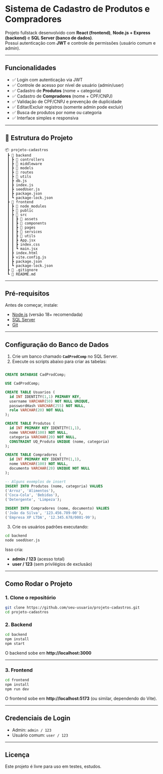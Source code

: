 # Sistema de Cadastro de Produtos e Compradores

Projeto fullstack desenvolvido com **React (frontend)**, **Node.js + Express (backend)** e **SQL Server (banco de dados)**.  
Possui autenticação com **JWT** e controle de permissões (usuário comum e admin).  

---

## Funcionalidades
- ✅ Login com autenticação via JWT  
- ✅ Controle de acesso por nível de usuário (admin/user)  
- ✅ Cadastro de **Produtos** (nome + categoria)  
- ✅ Cadastro de **Compradores** (nome + CPF/CNPJ)  
- ✅ Validação de CPF/CNPJ e prevenção de duplicidade  
- ✅ Editar/Excluir registros (somente admin pode excluir)  
- ✅ Busca de produtos por nome ou categoria  
- ✅ Interface simples e responsiva  

---

## 📂 Estrutura do Projeto
```
📦 projeto-cadastros
 ┣ 📂 backend
 ┃ ┣ 📂 controllers
 ┃ ┣ 📂 middleware
 ┃ ┣ 📂 models
 ┃ ┣ 📂 routes
 ┃ ┣ 📂 utils
 ┃ ┣ db.js
 ┃ ┣ index.js
 ┃ ┣ seedUser.js
 ┃ ┣ package.json
 ┃ ┗ package-lock.json
 ┣ 📂 frontend
 ┃ ┣ 📂 node_modules
 ┃ ┣ 📂 public
 ┃ ┣ 📂 src
 ┃ ┃ ┣ 📂 assets
 ┃ ┃ ┣ 📂 components
 ┃ ┃ ┣ 📂 pages
 ┃ ┃ ┣ 📂 services
 ┃ ┃ ┣ 📂 utils
 ┃ ┃ ┣ App.jsx
 ┃ ┃ ┣ index.css
 ┃ ┃ ┗ main.jsx
 ┃ ┣ index.html
 ┃ ┣ vite.config.js
 ┃ ┣ package.json
 ┃ ┗ package-lock.json
 ┣ 📜 .gitignore
 ┗ 📜 README.md
```

---

## Pré-requisitos
Antes de começar, instale:  
- [Node.js](https://nodejs.org/) (versão 18+ recomendada)  
- [SQL Server](https://www.microsoft.com/pt-br/sql-server/sql-server-downloads)  
- [Git](https://git-scm.com/)  

---

## Configuração do Banco de Dados

1. Crie um banco chamado **`CadProdComp`** no SQL Server.  
2. Execute os scripts abaixo para criar as tabelas:  

```sql

CREATE DATABASE CadProdComp;

USE CadProdComp;

CREATE TABLE Usuarios (
  id INT IDENTITY(1,1) PRIMARY KEY,
  username VARCHAR(50) NOT NULL UNIQUE,
  passwordHash VARCHAR(255) NOT NULL,
  role VARCHAR(20) NOT NULL
);

CREATE TABLE Produtos (
  id INT PRIMARY KEY IDENTITY(1,1),
  nome VARCHAR(100) NOT NULL,
  categoria VARCHAR(20) NOT NULL,
  CONSTRAINT UQ_Produto UNIQUE (nome, categoria)
);

CREATE TABLE Compradores (
  id INT PRIMARY KEY IDENTITY(1,1),
  nome VARCHAR(100) NOT NULL,
  documento VARCHAR(20) UNIQUE NOT NULL
);

-- Alguns exemplos de insert
INSERT INTO Produtos (nome, categoria) VALUES 
('Arroz', 'Alimentos'),
('Coca-Cola', 'Bebidas'),
('Detergente', 'Limpeza');

INSERT INTO Compradores (nome, documento) VALUES
('João da Silva', '123.456.789-00'),
('Empresa XP LTDA', '12.345.678/0001-99');
```

3. Crie os usuários padrões executando:  
```bash
cd backend
node seedUser.js
```
Isso cria:  
- **admin / 123** (acesso total)  
- **user / 123** (sem privilégios de exclusão)  

---

## Como Rodar o Projeto

### 1. Clone o repositório
```bash
git clone https://github.com/seu-usuario/projeto-cadastros.git
cd projeto-cadastros
```

### 2. Backend
```bash
cd backend
npm install
npm start
```
O backend sobe em **http://localhost:3000**

---

### 3. Frontend
```bash
cd frontend
npm install
npm run dev
```
O frontend sobe em **http://localhost:5173** (ou similar, dependendo do Vite).  

---

## Credenciais de Login
- Admin: `admin / 123`  
- Usuário comum: `user / 123`  

---

## Licença
Este projeto é livre para uso em testes, estudos.  

